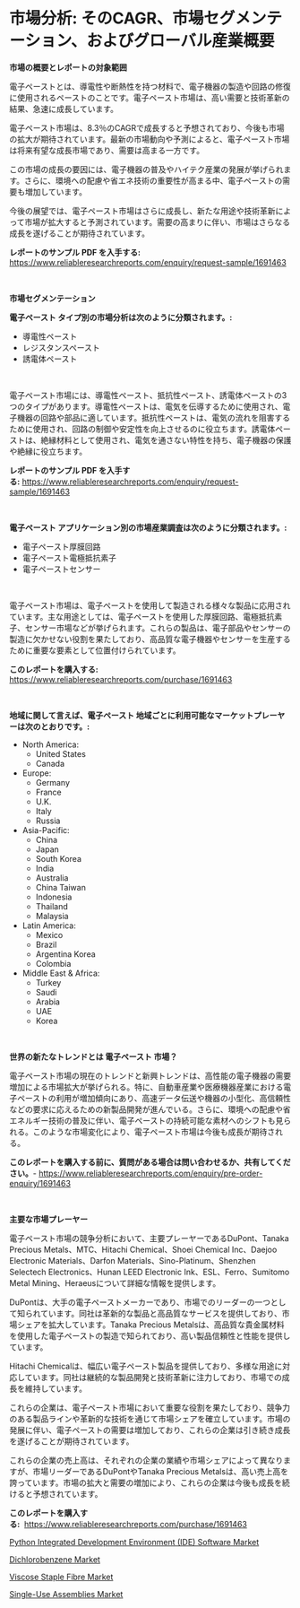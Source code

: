 <p><h1>市場分析: そのCAGR、市場セグメンテーション、およびグローバル産業概要</h1></p><p><strong>市場の概要とレポートの対象範囲</strong></p>
<p><p>電子ペーストとは、導電性や断熱性を持つ材料で、電子機器の製造や回路の修復に使用されるペーストのことです。電子ペースト市場は、高い需要と技術革新の結果、急速に成長しています。</p><p>電子ペースト市場は、8.3％のCAGRで成長すると予想されており、今後も市場の拡大が期待されています。最新の市場動向や予測によると、電子ペースト市場は将来有望な成長市場であり、需要は高まる一方です。</p><p>この市場の成長の要因には、電子機器の普及やハイテク産業の発展が挙げられます。さらに、環境への配慮や省エネ技術の重要性が高まる中、電子ペーストの需要も増加しています。</p><p>今後の展望では、電子ペースト市場はさらに成長し、新たな用途や技術革新によって市場が拡大すると予測されています。需要の高まりに伴い、市場はさらなる成長を遂げることが期待されています。</p></p>
<p><strong>レポートのサンプル PDF を入手する:</strong> <a href="https://www.reliableresearchreports.com/enquiry/request-sample/1691463">https://www.reliableresearchreports.com/enquiry/request-sample/1691463</a></p>
<p>&nbsp;</p>
<p><strong>市場セグメンテーション</strong></p>
<p><strong>電子ペースト タイプ別の市場分析は次のように分類されます。:</strong></p>
<p><ul><li>導電性ペースト</li><li>レジスタンスペースト</li><li>誘電体ペースト</li></ul></p>
<p>&nbsp;</p>
<p><p>電子ペースト市場には、導電性ペースト、抵抗性ペースト、誘電体ペーストの3つのタイプがあります。導電性ペーストは、電気を伝導するために使用され、電子機器の回路や部品に適しています。抵抗性ペーストは、電気の流れを阻害するために使用され、回路の制御や安定性を向上させるのに役立ちます。誘電体ペーストは、絶縁材料として使用され、電気を通さない特性を持ち、電子機器の保護や絶縁に役立ちます。</p></p>
<p><strong>レポートのサンプル PDF を入手する:</strong>&nbsp;<a href="https://www.reliableresearchreports.com/enquiry/request-sample/1691463">https://www.reliableresearchreports.com/enquiry/request-sample/1691463</a></p>
<p>&nbsp;</p>
<p><strong> 電子ペースト アプリケーション別の市場産業調査は次のように分類されます。:</strong></p>
<p><ul><li>電子ペースト厚膜回路</li><li>電子ペースト電極抵抗素子</li><li>電子ペーストセンサー</li></ul></p>
<p>&nbsp;</p>
<p><p>電子ペースト市場は、電子ペーストを使用して製造される様々な製品に応用されています。主な用途としては、電子ペーストを使用した厚膜回路、電極抵抗素子、センサー市場などが挙げられます。これらの製品は、電子部品やセンサーの製造に欠かせない役割を果たしており、高品質な電子機器やセンサーを生産するために重要な要素として位置付けられています。</p></p>
<p><strong>このレポートを購入する:</strong>&nbsp; <a href="https://www.reliableresearchreports.com/purchase/1691463">https://www.reliableresearchreports.com/purchase/1691463</a></p>
<p>&nbsp;</p>
<p><strong>地域に関して言えば、電子ペースト 地域ごとに利用可能なマーケットプレーヤーは次のとおりです。:</strong></p>
<p><ul>
    <li>
        North America:
        <ul>
            <li>United States</li>
            <li>Canada</li>
        </ul>
    </li>
    <li>
        Europe:
        <ul>
            <li>Germany</li>
            <li>France</li>
            <li>U.K.</li>
            <li>Italy</li>
            <li>Russia</li>
        </ul>
    </li>
    <li>
        Asia-Pacific:
        <ul>
            <li>China</li>
            <li>Japan</li>
            <li>South Korea</li>
            <li>India</li>
            <li>Australia</li>
            <li>China Taiwan</li>
            <li>Indonesia</li>
            <li>Thailand</li>
            <li>Malaysia</li>
        </ul>
    </li>
    <li>
        Latin America:
        <ul>
            <li>Mexico</li>
            <li>Brazil</li>
            <li>Argentina Korea</li>
            <li>Colombia</li>
        </ul>
    </li>
    <li>
        Middle East & Africa:
        <ul>
            <li>Turkey</li>
            <li>Saudi</li>
            <li>Arabia</li>
            <li>UAE</li>
            <li>Korea</li>
        </ul>
    </li>
    </ul></p>
<p>&nbsp;</p>
<p><strong>世界の新たなトレンドとは 電子ペースト 市場？</strong></p>
<p><p>電子ペースト市場の現在のトレンドと新興トレンドは、高性能の電子機器の需要増加による市場拡大が挙げられる。特に、自動車産業や医療機器産業における電子ペーストの利用が増加傾向にあり、高速データ伝送や機器の小型化、高信頼性などの要求に応えるための新製品開発が進んでいる。さらに、環境への配慮や省エネルギー技術の普及に伴い、電子ペーストの持続可能な素材へのシフトも見られる。このような市場変化により、電子ペースト市場は今後も成長が期待される。</p></p>
<p><strong>このレポートを購入する前に、質問がある場合は問い合わせるか、共有してください。</strong>- <a href="https://www.reliableresearchreports.com/enquiry/pre-order-enquiry/1691463">https://www.reliableresearchreports.com/enquiry/pre-order-enquiry/1691463</a></p>
<p>&nbsp;</p>
<p><strong>主要な市場プレーヤー</strong></p>
<p><p>電子ペースト市場の競争分析において、主要プレーヤーであるDuPont、Tanaka Precious Metals、MTC、Hitachi Chemical、Shoei Chemical Inc、Daejoo Electronic Materials、Darfon Materials、Sino-Platinum、Shenzhen Selectech Electronics、Hunan LEED Electronic Ink、ESL、Ferro、Sumitomo Metal Mining、Heraeusについて詳細な情報を提供します。</p><p>DuPontは、大手の電子ペーストメーカーであり、市場でのリーダーの一つとして知られています。同社は革新的な製品と高品質なサービスを提供しており、市場シェアを拡大しています。Tanaka Precious Metalsは、高品質な貴金属材料を使用した電子ペーストの製造で知られており、高い製品信頼性と性能を提供しています。</p><p>Hitachi Chemicalは、幅広い電子ペースト製品を提供しており、多様な用途に対応しています。同社は継続的な製品開発と技術革新に注力しており、市場での成長を維持しています。</p><p>これらの企業は、電子ペースト市場において重要な役割を果たしており、競争力のある製品ラインや革新的な技術を通じて市場シェアを確立しています。市場の発展に伴い、電子ペーストの需要は増加しており、これらの企業は引き続き成長を遂げることが期待されています。</p><p>これらの企業の売上高は、それぞれの企業の業績や市場シェアによって異なりますが、市場リーダーであるDuPontやTanaka Precious Metalsは、高い売上高を誇っています。市場の拡大と需要の増加により、これらの企業は今後も成長を続けると予想されています。</p></p>
<p><strong>このレポートを購入する:</strong>&nbsp;&nbsp;<a href="https://www.reliableresearchreports.com/purchase/1691463">https://www.reliableresearchreports.com/purchase/1691463</a></p>
<p><p><a href="https://shimmer-gardenia-37a.notion.site/Python-Integrated-Development-Environment-IDE-Software-Market-Size-and-Growth-Market-Segmentation-13c2e3e470ac4eb7aa884693c6be406a">Python Integrated Development Environment (IDE) Software Market</a></p><p><a href="https://github.com/arionmp/Market-Research-Report-List-2/blob/main/dichlorobenzene-market.md">Dichlorobenzene Market</a></p><p><a href="https://github.com/markusgodoy/Market-Research-Report-List-2/blob/main/viscose-staple-fibre-market.md">Viscose Staple Fibre Market</a></p><p><a href="https://view.publitas.com/reportprime-1/single-use-assemblies-market-size-growth-outlook-from-2023-to-2030-projecting-at-markets-trends-analysis-by-application-regional-outlook-and-revenue/">Single-Use Assemblies Market</a></p></p>